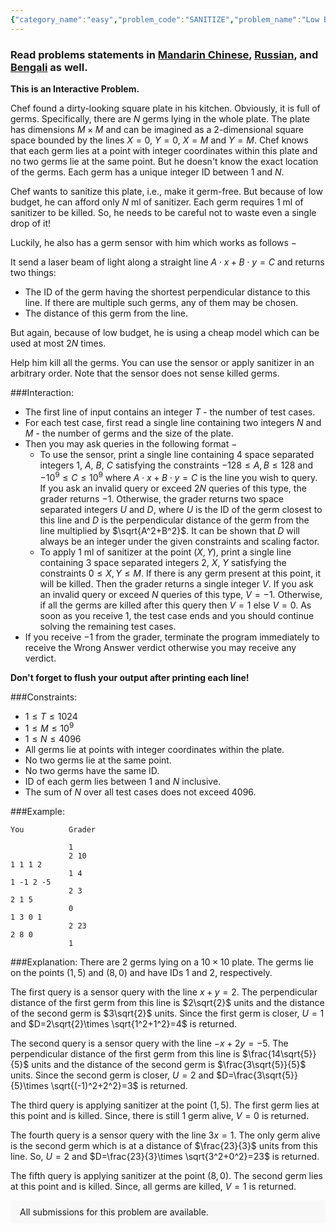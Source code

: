```yaml
---
{"category_name":"easy","problem_code":"SANITIZE","problem_name":"Low Budget Sanitization","problemComponents":{"constraints":"","constraintsState":false,"subtasks":"","subtasksState":false,"inputFormat":"","inputFormatState":false,"outputFormat":"","outputFormatState":false,"sampleTestCases":{}},"video_editorial_url":"https://youtu.be/KtfvPod8dAY","languages_supported":{"0":"CPP14","1":"C","2":"JAVA","3":"PYTH 3.6","4":"CPP17","5":"PYTH","6":"PYP3","7":"CS2","8":"ADA","9":"PYPY","10":"TEXT","11":"PAS fpc","12":"NODEJS","13":"RUBY","14":"PHP","15":"GO","16":"HASK","17":"TCL","18":"PERL","19":"SCALA","20":"LUA","21":"kotlin","22":"BASH","23":"JS","24":"LISP sbcl","25":"rust","26":"PAS gpc","27":"BF","28":"CLOJ","29":"R","30":"D","31":"CAML","32":"FORT","33":"ASM","34":"swift","35":"FS","36":"WSPC","37":"LISP clisp","38":"SQL","39":"SCM guile","40":"PERL6","41":"ERL","42":"CLPS","43":"ICK","44":"NICE","45":"PRLG","46":"ICON","47":"COB","48":"SCM chicken","49":"PIKE","50":"SCM qobi","51":"ST","52":"SQLQ","53":"NEM"},"max_timelimit":1,"source_sizelimit":50000,"problem_author":"jay_1048576","problem_tester":"","date_added":"8-04-2021","tags":{"0":"cook128","1":"easy","2":"geometry","3":"jay_1048576","4":"math"},"problem_difficulty_level":"Easy-Medium","best_tag":"","editorial_url":"https://discuss.codechef.com/problems/SANITIZE","time":{"view_start_date":1618772404,"submit_start_date":1618772404,"visible_start_date":1618772404,"end_date":1735669800},"is_direct_submittable":false,"problemDiscussURL":"https://discuss.codechef.com/search?q=SANITIZE","is_proctored":false,"visitedContests":{},"layout":"problem"}
---
```

### Read problems statements in [Mandarin Chinese](https://www.codechef.com/download/translated/COOK128/mandarin/SANITIZE.pdf), [Russian](https://www.codechef.com/download/translated/COOK128/russian/SANITIZE.pdf), and [Bengali](https://www.codechef.com/download/translated/COOK128/bengali/SANITIZE.pdf) as well.

**This is an Interactive Problem.**

Chef found a dirty-looking square plate in his kitchen. Obviously, it is full of germs. Specifically, there are $N$ germs lying in the whole plate. The plate has dimensions $M\times M$ and can be imagined as a 2-dimensional square space bounded by the lines $X=0$, $Y=0$, $X=M$ and $Y=M$. Chef knows that each germ lies at a point with integer coordinates within this plate and no two germs lie at the same point. But he doesn't know the exact location of the germs. Each germ has a unique integer ID between $1$ and $N$.

Chef wants to sanitize this plate, i.e., make it germ-free. But because of low budget, he can afford only $N$ ml of sanitizer. Each germ requires $1$ ml of sanitizer to be killed. So, he needs to be careful not to waste even a single drop of it!

Luckily, he also has a germ sensor with him which works as follows $-$

It send a laser beam of light along a straight line $A\cdot x+B\cdot y=C$ and returns two things:
- The ID of the germ having the shortest perpendicular distance to this line. If there are multiple such germs, any of them may be chosen.
- The distance of this germ from the line.  

But again, because of low budget, he is using a cheap model which can be used at most $2N$ times.

Help him kill all the germs. You can use the sensor or apply sanitizer in an arbitrary order. Note that the sensor does not sense killed germs.

###Interaction:
- The first line of input contains an integer $T$ - the number of test cases.
- For each test case, first read a single line containing two integers $N$ and $M$ - the number of germs and the size of the plate.
- Then you may ask queries in the following format $-$
    - To use the sensor, print a single line containing $4$ space separated integers $1$, $A$, $B$, $C$ satisfying the constraints $-128\leq A,B\leq 128$ and $-10^9\leq C\leq 10^9$ where $A\cdot x+B\cdot y=C$ is the line you wish to query. If you ask an invalid query or exceed $2N$ queries of this type, the grader returns $-1$. Otherwise, the grader returns two space separated integers $U$ and $D$, where $U$ is the ID of the germ closest to this line and $D$ is the perpendicular distance of the germ from the line multiplied by $\sqrt{A^2+B^2}$. It can be shown that $D$ will always be an integer under the given constraints and scaling factor.
    - To apply $1$ ml of sanitizer at the point $(X, Y)$, print a single line containing $3$ space separated integers $2$, $X$, $Y$ satisfying the constraints $0\leq X, Y\leq M$. If there is any germ present at this point, it will be killed. Then the grader returns a single integer $V$. If you ask an invalid query or exceed $N$ queries of this type, $V=-1$. Otherwise, if all the germs are killed after this query then $V=1$ else $V=0$. As soon as you receive $1$, the test case ends and you should continue solving the remaining test cases.
- If you receive $-1$ from the grader, terminate the program immediately to receive the Wrong Answer verdict otherwise you may receive any verdict.

**Don't forget to flush your output after printing each line!**

###Constraints: 
- $1\leq T\leq 1024$
- ​$1\leq M\leq 10^9$
- $1\leq N\leq 4096$
- All germs lie at points with integer coordinates within the plate.
- No two germs lie at the same point.
- No two germs have the same ID.
- ID of each germ lies between $1$ and $N$ inclusive.
- The sum of $N$ over all test cases does not exceed $4096$.

###Example:
```
You          Grader

             1
             2 10
1 1 1 2
             1 4
1 -1 2 -5
             2 3
2 1 5
             0
1 3 0 1
             2 23
2 8 0
             1
```

###Explanation:
There are $2$ germs lying on a $10\times 10$ plate. The germs lie on the points $(1, 5)$ and $(8, 0)$ and have IDs $1$ and $2$, respectively.

The first query is a sensor query with the line $x+y=2$. The perpendicular distance of the first germ from this line is $2\sqrt{2}$ units and the distance of the second germ is $3\sqrt{2}$ units. Since the first germ is closer, $U=1$ and $D=2\sqrt{2}\times \sqrt{1^2+1^2}=4$ is returned.

The second query is a sensor query with the line $-x+2y=-5$. The perpendicular distance of the first germ from this line is $\frac{14\sqrt{5}}{5}$ units and the distance of the second germ is $\frac{3\sqrt{5}}{5}$ units. Since the second germ is closer, $U=2$ and $D=\frac{3\sqrt{5}}{5}\times \sqrt{(-1)^2+2^2}=3$ is returned.

The third query is applying sanitizer at the point $(1,5)$. The first germ lies at this point and is killed. Since, there is still $1$ germ alive, $V=0$ is returned.

The fourth query is a sensor query with the line $3x=1$. The only germ alive is the second germ which is at a distance of $\frac{23}{3}$ units from this line. So, $U=2$ and $D=\frac{23}{3}\times \sqrt{3^2+0^2}=23$ is returned.

The fifth query is applying sanitizer at the point $(8,0)$. The second germ lies at this point and is killed. Since, all germs are killed, $V=1$ is returned.
<aside style='background: #f8f8f8;padding: 10px 15px;'><div>All submissions for this problem are available.</div></aside>